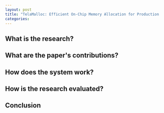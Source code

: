 ```yaml
---
layout: post
title: "TelaMalloc: Efficient On-Chip Memory Allocation for Production Machine Learning Accelerators"
categories:
---
```


## What is the research?

## What are the paper's contributions?

## How does the system work?

## How is the research evaluated?

## Conclusion
